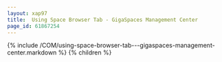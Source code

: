 ```yaml
---
layout: xap97
title:  Using Space Browser Tab - GigaSpaces Management Center
page_id: 61867254
---
```


{% include /COM/using-space-browser-tab---gigaspaces-management-center.markdown %}
{% children %}
